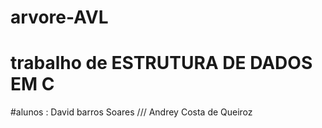 # arvore-AVL



# trabalho  de ESTRUTURA DE DADOS EM C 

#alunos : David barros  Soares ///  Andrey Costa de Queiroz

